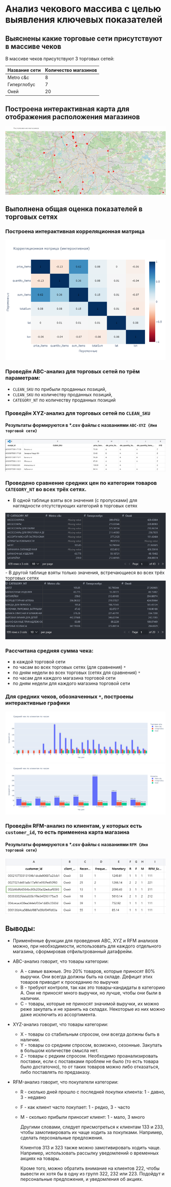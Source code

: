 # Анализ чекового массива с целью выявления ключевых показателей

## Выяснены какие торговые сети присутствуют в массиве чеков

В массиве чеков присутствуют 3 торговых сетей:

| Название сети | Количество магазинов |
| ------------------------- | --------------------------------------- |
| Metro c&c                 | 8                                       |
| Гиперглобус    | 7                                       |
| Окей                  | 20                                      |

## Построена интерактивная карта для отображения расположения магазинов

<img src="https://github.com/mishandri/Data-Analysis/blob/main/tests/Ntech/pics/map.gif" title="Интерактивная карта магазинов" />

## Выполнена общая оценка показателей в торговых сетях

### Построена интерактивная корреляционная матрица

<img src="https://github.com/mishandri/Data-Analysis/blob/main/tests/Ntech/pics/corr.png" title="Корреляционная матрица" />

### Проведён ABC-анализ для торговых сетей по трём параметрам:

- `CLEAN_SKU` по прибыли проданных позиций,
- `CLEAN_SKU` по количеству проданных позиций,
- `CATEGORY_NT` по количеству проданных позиций

### Проведён XYZ-анализ для торговых сетей по `CLEAN_SKU`

#### Результаты формируются в *.csv файлы с названиями `ABC-XYZ {Имя торговой сети}`

<img src="https://github.com/mishandri/Data-Analysis/blob/main/tests/Ntech/pics/ABC-XYZ.png" title="ABC-XYZ-анализ" />

### Проведено сравнение средних цен по категории товаров `CATEGORY_NT` во всех трёх сетях.

- В одной таблице взяты все значения (с пропусками) для наглядности отсутствующих категорий в торговых сетях
<img src="https://github.com/mishandri/Data-Analysis/blob/main/tests/Ntech/pics/mean_category1.png" title="С пропусками" />
- В другой таблице взяты только значения, встречающиеся во всех трёх торговых сетях
<img src="https://github.com/mishandri/Data-Analysis/blob/main/tests/Ntech/pics/mean_category2.png" title="Без пропусков" />

### Рассчитана средняя сумма чека:

- в каждой торговой сети
- по часам во всех торговых сетях (для сравнения) `*`
- по дням недели во всех торговых (сетях для сравнения) `*`
- по часам для каждого магазина торговой сети
- по дням недели для каждого магазина торговой сети

### Для средних чеков, обозначенных `*`, построены интерактивные графики

<img src="https://github.com/mishandri/Data-Analysis/blob/main/tests/Ntech/pics/mean_chek_hour.png" title="Средний чек по часам" />

<img src="https://github.com/mishandri/Data-Analysis/blob/main/tests/Ntech/pics/mean_chek_weekday.png" title="Средний чек по дням недели" />

### Проведён RFM-анализ по клиентам, у которых есть `customer_id`, то есть применена карта магазина

#### Результаты формируются в *.csv файлы с названиями `RFM {Имя торговой сети}`

<img src="https://github.com/mishandri/Data-Analysis/blob/main/tests/Ntech/pics/RFM.png" title="RFM-анализ" />

## Выводы:

- Применённые функции для проведения ABC, XYZ и RFM анализов можно, при необходимости, использовать для каждого отдельного магазина, сформировав отфильтрованный датафрейм.
- ABC-анализ говорит, что товары категории:

  - A - самые важные. Это 20% товаров, которые приносят 80% выручки. Они всегда должны быть на складе. Дефицит этих товаров приводит к проседанию по выручке
  - B - требуют контроля, так как это товары-кандидаты в категорию A. Они не приносят много выручки, но лучше, чтобы они были в наличии.
  - C - товары, которые не приносят значимой выручки, их можно реже закупать и не хранить на складах. Некоторые из них можно даже исключить из ассортимента.
- XYZ-анализ говорит, что товары категории:

  - X - товары со стабильным спросом, они всегда должны быть в наличии.
  - Y - товары со средним спросом, возможно, сезонные. Закупать в большом количестве смысла нет.
  - Z - товары с редким спросом. Необходимо проанализировать поставки, если с поставками проблем не было (то есть товара было достаточно), то от таких товаров можно либо отказаться, либо поставлять по предзаказу.
- RFM-анализ говорит, что покупатели категории:

  - R - сколько дней прошло с последней покупки клиента: 1 - давно, 3 - недавно
  - F - как клиент часто покупает: 1 - редко, 3 - часто
  - M - сколько прибыли приносит клиент: 1 - мало, 3 много
    
    Другими словами, следует присмотреться к клиентам 133 и 233, чтобы замотивировать их чаще ходить за покупками. Например, сделать персональные предложения.

    Клиентов 313 и 323 также можно замотивировать ходить чаще. Например, использовать рассылку уведомлений о временных акциях на товары.

    Кроме того, можно обратить внимание на клиентов 222, чтобы вывести их хотя бы в одну из групп 322, 232 или 223. Подойдут и персональные предложения, и уведомления об акциях.
